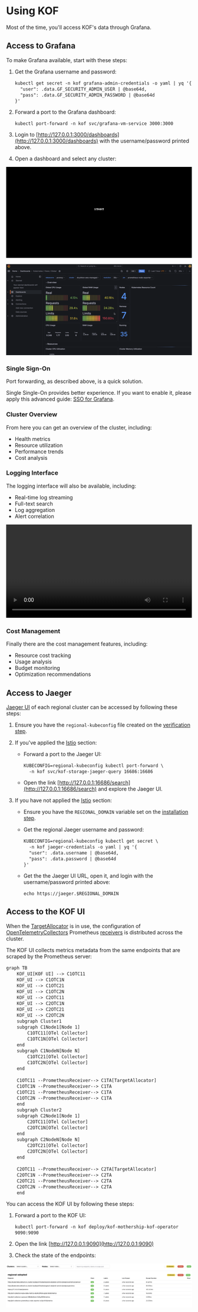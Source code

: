# Using KOF

Most of the time, you'll access KOF's data through Grafana.

## Access to Grafana

To make Grafana available, start with these steps:

1. Get the Grafana username and password:
    ```shell
    kubectl get secret -n kof grafana-admin-credentials -o yaml | yq '{
      "user": .data.GF_SECURITY_ADMIN_USER | @base64d,
      "pass": .data.GF_SECURITY_ADMIN_PASSWORD | @base64d
    }'
    ```

2. Forward a port to the Grafana dashboard:
    ```shell
    kubectl port-forward -n kof svc/grafana-vm-service 3000:3000
    ```

3. Login to [http://127.0.0.1:3000/dashboards](http://127.0.0.1:3000/dashboards) with the username/password printed above.

4. Open a dashboard and select any cluster:

![collect-from-3-cluster-roles](../../assets/kof/collect-from-3-cluster-roles--2025-04-17.gif)

![grafana-demo](../../assets/kof/grafana-2025-01-14.gif)

### Single Sign-On

Port forwarding, as described above, is a quick solution.

Single Single-On provides better experience. If you want to enable it,
please apply this advanced guide: [SSO for Grafana](https://github.com/k0rdent/kof/blob/main/docs/dex-sso.md).

### Cluster Overview

From here you can get an overview of the cluster, including:

* Health metrics
* Resource utilization
* Performance trends
* Cost analysis

### Logging Interface

The logging interface will also be available, including:

* Real-time log streaming
* Full-text search
* Log aggregation
* Alert correlation

<video controls width="1024" style="max-width: 100%">
  <source src="../../../assets/kof/victoria-logs-dashboard--2025-03-11.mp4" type="video/mp4" />
</video>

### Cost Management

Finally there are the cost management features, including:

* Resource cost tracking
* Usage analysis
* Budget monitoring
* Optimization recommendations

## Access to Jaeger

[Jaeger UI](https://www.jaegertracing.io/docs/2.5/frontend-ui/#trace-page) of each regional cluster can be accessed by following these steps:

1. Ensure you have the `regional-kubeconfig` file created on the [verification step](./kof-verification.md#verification-steps).

2. If you've applied the [Istio](./kof-install.md#istio) section:

    * Forward a port to the Jaeger UI:
        ```shell
        KUBECONFIG=regional-kubeconfig kubectl port-forward \
          -n kof svc/kof-storage-jaeger-query 16686:16686
        ```

    * Open the link [http://127.0.0.1:16686/search](http://127.0.0.1:16686/search)
      and explore the Jaeger UI.

3. If you have not applied the [Istio](./kof-install.md#istio) section:

    * Ensure you have the `REGIONAL_DOMAIN` variable set on the [installation step](./kof-install.md#regional-cluster).

    * Get the regional Jaeger username and password:
        ```shell
        KUBECONFIG=regional-kubeconfig kubectl get secret \
          -n kof jaeger-credentials -o yaml | yq '{
          "user": .data.username | @base64d,
          "pass": .data.password | @base64d
        }'
        ```

    * Get the the Jaeger UI URL, open it,
        and login with the username/password printed above:
        ```shell
        echo https://jaeger.$REGIONAL_DOMAIN
        ```


## Access to the KOF UI

When the [TargetAllocator](https://opentelemetry.io/docs/platforms/kubernetes/operator/target-allocator/) is in use,
the configuration of [OpenTelemetryCollectors](https://opentelemetry.io/docs/collector/)
Prometheus [receivers](https://github.com/open-telemetry/opentelemetry-collector-contrib/tree/main/receiver/prometheusreceiver#prometheus-api-server)
is distributed across the cluster.

The KOF UI collects metrics metadata from the same endpoints that are scraped by the Prometheus server:

```mermaid
graph TB
    KOF_UI[KOF UI] --> C1OTC11
    KOF_UI --> C1OTC1N
    KOF_UI --> C1OTC21
    KOF_UI --> C1OTC2N
    KOF_UI --> C2OTC11
    KOF_UI --> C2OTC1N
    KOF_UI --> C2OTC21
    KOF_UI --> C2OTC2N
    subgraph Cluster1
    subgraph C1Node1[Node 1]
        C1OTC11[OTel Collector]
        C1OTC1N[OTel Collector]
    end
    subgraph C1NodeN[Node N]
        C1OTC21[OTel Collector]
        C1OTC2N[OTel Collector]
    end

    C1OTC11 --PrometheusReceiver--> C1TA[TargetAllocator]
    C1OTC1N --PrometheusReceiver--> C1TA
    C1OTC21 --PrometheusReceiver--> C1TA
    C1OTC2N --PrometheusReceiver--> C1TA
    end
    subgraph Cluster2
    subgraph C2Node1[Node 1]
        C2OTC11[OTel Collector]
        C2OTC1N[OTel Collector]
    end
    subgraph C2NodeN[Node N]
        C2OTC21[OTel Collector]
        C2OTC2N[OTel Collector]
    end

    C2OTC11 --PrometheusReceiver--> C2TA[TargetAllocator]
    C2OTC1N --PrometheusReceiver--> C2TA
    C2OTC21 --PrometheusReceiver--> C2TA
    C2OTC2N --PrometheusReceiver--> C2TA
    end
```

You can access the KOF UI by following these steps:

1. Forward a port to the KOF UI:

    ```shell
    kubectl port-forward -n kof deploy/kof-mothership-kof-operator 9090:9090
    ```

2. Open the link [http://127.0.0.1:9090](http://127.0.0.1:9090)

3. Check the state of the endpoints:

![kof-ui-demo](../../assets/kof/ui-2025-06-09.png)
